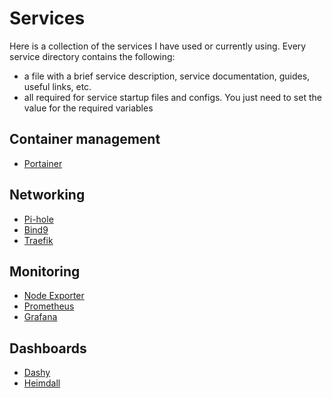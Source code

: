 # Services

Here is a collection of the services I have used or currently using. Every service directory contains the following:

- a file with a brief service description, service documentation, guides, useful links, etc.
- all required for service startup files and configs. You just need to set the value for the required variables

## Container management

- [Portainer](./portainer/README.md)

## Networking

- [Pi-hole](./pi-hole/README.md)
- [Bind9](./bind9/README.md)
- [Traefik](./traefik/README.md)

## Monitoring

- [Node Exporter](./node-exporter/README.md)
- [Prometheus](./prometheus/README.md)
- [Grafana](./grafana/README.md)

## Dashboards

- [Dashy](./dashy/README.md)
- [Heimdall](./heimdall/README.md)
